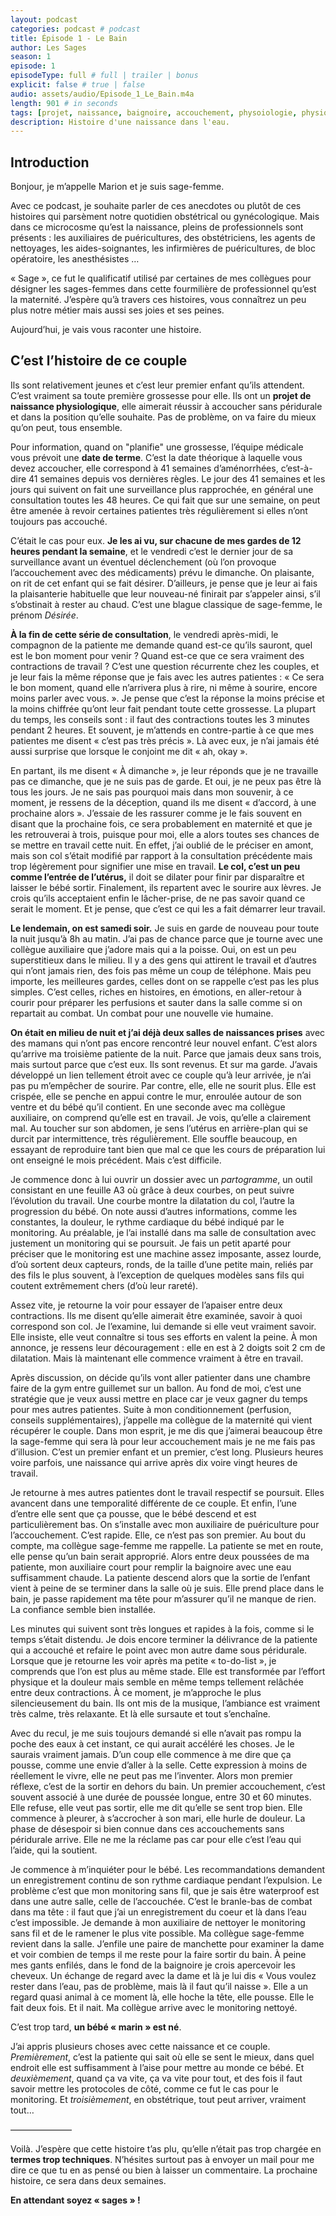 ```yaml
---
layout: podcast
categories: podcast # podcast
title: Épisode 1 - Le Bain
author: Les Sages
season: 1
episode: 1
episodeType: full # full | trailer | bonus
explicit: false # true | false
audio: assets/audio/Episode_1_Le_Bain.m4a
length: 901 # in seconds
tags: [projet, naissance, baignoire, accouchement, physoiologie, physio, sage-femme, eutocie, anecdote, terme, col utérus]
description: Histoire d'une naissance dans l'eau.
---
```


## Introduction

Bonjour, je m’appelle Marion et je suis sage-femme.

Avec ce podcast, je souhaite parler de ces anecdotes ou plutôt de ces histoires qui parsèment notre quotidien obstétrical ou gynécologique. Mais dans ce microcosme qu’est la naissance, pleins de professionnels sont présents : les auxiliaires de puéricultures, des obstétriciens, les agents de nettoyages, les aides-soignantes, les infirmières de puéricultures, de bloc opératoire, les anesthésistes …

« Sage », ce fut le qualificatif utilisé par certaines de mes collègues pour désigner les sages-femmes dans cette fourmilière de professionnel qu’est la maternité. J’espère qu’à travers ces histoires, vous connaîtrez un peu plus notre métier mais aussi ses joies et ses peines.




Aujourd’hui, je vais vous raconter une histoire.




## C’est l’histoire de ce couple

Ils sont relativement jeunes et c’est leur premier enfant qu’ils attendent. C’est vraiment sa toute première grossesse pour elle. Ils ont un **projet de naissance physiologique**, elle aimerait réussir à accoucher sans péridurale et dans la position qu’elle souhaite. Pas de problème, on va faire du mieux qu’on peut, tous ensemble.

Pour information, quand on "planifie" une grossesse, l’équipe médicale vous prévoit une **date de terme**. C’est la date théorique à laquelle vous devez accoucher, elle correspond à 41 semaines d’aménorrhées, c’est-à-dire 41 semaines depuis vos dernières règles. Le jour des 41 semaines et les jours qui suivent on fait une surveillance plus rapprochée, en général une consultation toutes les 48 heures. Ce qui fait que sur une semaine, on peut être amenée à revoir certaines patientes très régulièrement si elles n’ont toujours pas accouché.

C’était le cas pour eux. **Je les ai vu, sur chacune de mes gardes de 12 heures pendant la semaine**, et le vendredi c’est le dernier jour de sa surveillance avant un éventuel déclenchement (où l’on provoque l’accouchement avec des médicaments) prévu le dimanche. On plaisante, on rit de cet enfant qui se fait désirer. D’ailleurs, je pense que je leur ai fais la plaisanterie habituelle que leur nouveau-né finirait par s’appeler ainsi, s’il s’obstinait à rester au chaud. C’est une blague classique de sage-femme, le prénom *Désirée*.

**À la fin de cette série de consultation**, le vendredi après-midi, le compagnon de la patiente me demande quand est-ce qu’ils sauront, quel est le bon moment pour venir ? Quand est-ce que ce sera vraiment des contractions de travail ? C’est une question récurrente chez les couples, et je leur fais la même réponse que je fais avec les autres patientes : « Ce sera le bon moment, quand elle n’arrivera plus à rire, ni même à sourire, encore moins parler avec vous. ». Je pense que c’est la réponse la moins précise et la moins chiffrée qu’ont leur fait pendant toute cette grossesse. La plupart du temps, les conseils sont : il faut des contractions toutes les 3 minutes pendant 2 heures. Et souvent, je m’attends en contre-partie à ce que mes patientes me disent « c’est pas très précis ». Là avec eux, je n’ai jamais été aussi surprise que lorsque le conjoint me dit « ah, okay ».

En partant, ils me disent « À dimanche », je leur réponds que je ne travaille pas ce dimanche, que je ne suis pas de garde. Et oui, je ne peux pas être là tous les jours. Je ne sais pas pourquoi mais dans mon souvenir, à ce moment, je ressens de la déception, quand ils me disent « d’accord, à une prochaine alors ». J’essaie de les rassurer comme je le fais souvent en disant que la prochaine fois, ce sera probablement en maternité et que je les retrouverai à trois, puisque pour moi, elle a alors toutes ses chances de se mettre en travail cette nuit. En effet, j’ai oublié de le préciser en amont, mais son col s’était modifié par rapport à la consultation précédente mais trop légèrement pour signifier une mise en travail. **Le col, c’est un peu comme l’entrée de l’utérus,** il doit se dilater pour finir par disparaître et laisser le bébé sortir. Finalement, ils repartent avec le sourire aux lèvres. Je crois qu’ils acceptaient enfin le lâcher-prise, de ne pas savoir quand ce serait le moment. Et je pense, que c’est ce qui les a fait démarrer leur travail.

**Le lendemain, on est samedi soir.** Je suis en garde de nouveau pour toute la nuit jusqu’à 8h au matin. J’ai pas de chance parce que je tourne avec une collègue auxiliaire que j’adore mais qui a la poisse. Oui, on est un peu superstitieux dans le milieu. Il y a des gens qui attirent le travail et d’autres qui n’ont jamais rien, des fois pas même un coup de téléphone. Mais peu importe, les meilleures gardes, celles dont on se rappelle c’est pas les plus simples. C’est celles, riches en histoires, en émotions, en aller-retour à courir pour préparer les perfusions et sauter dans la salle comme si on repartait au combat. Un combat pour une nouvelle vie humaine.

**On était en milieu de nuit et j’ai déjà deux salles de naissances prises** avec des mamans qui n’ont pas encore rencontré leur nouvel enfant. C’est alors qu’arrive ma troisième patiente de la nuit. Parce que jamais deux sans trois, mais surtout parce que c’est eux. Ils sont revenus. Et sur ma garde. J’avais développé un lien tellement étroit avec ce couple qu’à leur arrivée, je n’ai pas pu m’empêcher de sourire. Par contre, elle, elle ne sourit plus. Elle est crispée, elle se penche en appui contre le mur, enroulée autour de son ventre et du bébé qu’il contient. En une seconde avec ma collègue auxiliaire, on comprend qu’elle est en travail. Je vois, qu’elle a clairement mal. Au toucher sur son abdomen, je sens l’utérus en arrière-plan qui se durcit par intermittence, très régulièrement. Elle souffle beaucoup, en essayant de reproduire tant bien que mal ce que les cours de préparation lui ont enseigné le mois précédent. Mais c’est difficile.

Je commence donc à lui ouvrir un dossier avec un *partogramme*, un outil consistant en une feuille A3 où grâce à deux courbes, on peut suivre l’évolution du travail. Une courbe montre la dilatation du col, l’autre la progression du bébé. On note aussi d’autres informations, comme les constantes, la douleur, le rythme cardiaque du bébé indiqué par le monitoring. Au préalable, je l’ai installé dans ma salle de consultation avec justement un monitoring qui se poursuit. Je fais un petit aparté pour préciser que le monitoring est une machine assez imposante, assez lourde, d’où sortent deux capteurs, ronds, de la taille d’une petite main, reliés par des fils le plus souvent, à l’exception de quelques modèles sans fils qui coutent extrêmement chers (d’où leur rareté).

Assez vite, je retourne la voir pour essayer de l’apaiser entre deux contractions. Ils me disent qu’elle aimerait être examinée, savoir à quoi correspond son col. Je l’examine, lui demande si elle veut vraiment savoir. Elle insiste, elle veut connaître si tous ses efforts en valent la peine. À mon annonce, je ressens leur découragement : elle en est à 2 doigts soit 2 cm de dilatation. Mais là maintenant elle commence vraiment à être en travail.

Après discussion, on décide qu’ils vont aller patienter dans une chambre faire de la gym entre guillemet sur un ballon. Au fond de moi, c’est une stratégie que je veux aussi mettre en place car je veux gagner du temps pour mes autres patientes. Suite à mon conditionnement (perfusion, conseils supplémentaires), j’appelle ma collègue de la maternité qui vient récupérer le couple. Dans mon esprit, je me dis que j’aimerai beaucoup être la sage-femme qui sera là pour leur accouchement mais je ne me fais pas d’illusion. C’est un premier enfant et un premier, c’est long. Plusieurs heures voire parfois, une naissance qui arrive après dix voire vingt heures de travail.

Je retourne à mes autres patientes dont le travail respectif se poursuit. Elles avancent dans une temporalité différente de ce couple. Et enfin, l’une d’entre elle sent que ça pousse, que le bébé descend et est particulièrement bas. On s’installe avec mon auxiliaire de puériculture pour l’accouchement. C’est rapide. Elle, ce n’est pas son premier. Au bout du compte, ma collègue sage-femme me rappelle. La patiente se met en route, elle pense qu’un bain serait approprié. Alors entre deux poussées de ma patiente, mon auxiliaire court pour remplir la baignoire avec une eau suffisamment chaude. La patiente descend alors que la sortie de l’enfant vient à peine de se terminer dans la salle où je suis. Elle prend place dans le bain, je passe rapidement ma tête pour m’assurer qu’il ne manque de rien. La confiance semble bien installée.

Les minutes qui suivent sont très longues et rapides à la fois, comme si le temps s’était distendu. Je dois encore terminer la délivrance de la patiente qui a accouché et refaire le point avec mon autre dame sous péridurale. Lorsque que je retourne les voir après ma petite « to-do-list », je comprends que l’on est plus au même stade. Elle est transformée par l’effort physique et la douleur mais semble en même temps tellement relâchée entre deux contractions. À ce moment, je m’approche le plus silencieusement du bain. Ils ont mis de la musique, l’ambiance est vraiment très calme, très relaxante. Et là elle sursaute et tout s’enchaîne.

Avec du recul, je me suis toujours demandé si elle n’avait pas rompu la poche des eaux à cet instant, ce qui aurait accéléré les choses. Je le saurais vraiment jamais. D’un coup elle commence à me dire que ça pousse, comme une envie d’aller à la selle. Cette expression à moins de réellement le vivre, elle ne peut pas me l’inventer. Alors mon premier réflexe, c’est de la sortir en dehors du bain. Un premier accouchement, c’est souvent associé à une durée de poussée longue, entre 30 et 60 minutes. Elle refuse, elle veut pas sortir, elle me dit qu’elle se sent trop bien. Elle commence à pleurer, à s’accrocher à son mari, elle hurle de douleur. La phase de désespoir si bien connue dans ces accouchements sans péridurale arrive. Elle ne me la réclame pas car pour elle c’est l’eau qui l’aide, qui la soutient.

Je commence à m’inquiéter pour le bébé. Les recommandations demandent un enregistrement continu de son rythme cardiaque pendant l’expulsion. Le problème c’est que mon monitoring sans fil, que je sais être waterproof est dans une autre salle, celle de l’accouchée. C’est le branle-bas de combat dans ma tête : il faut que j’ai un enregistrement du coeur et là dans l’eau c’est impossible. Je demande à mon auxiliaire de nettoyer le monitoring sans fil et de le ramener le plus vite possible. Ma collègue sage-femme revient dans la salle. J’enfile une paire de manchette pour examiner la dame et voir combien de temps il me reste pour la faire sortir du bain. À peine mes gants enfilés, dans le fond de la baignoire je crois apercevoir les cheveux. Un échange de regard avec la dame et là je lui dis « Vous voulez rester dans l’eau, pas de problème, mais là il faut qu’il naisse ». Elle a un regard quasi animal à ce moment là, elle hoche la tête, elle pousse. Elle le fait deux fois. Et il nait. Ma collègue arrive avec le monitoring nettoyé.

C’est trop tard, **un bébé « marin » est né**.

J’ai appris plusieurs choses avec cette naissance et ce couple. *Premièrement*, c’est la patiente qui sait où elle se sent le mieux, dans quel endroit elle est suffisamment à l’aise pour mettre au monde ce bébé. Et *deuxièmement*, quand ça va vite, ça va vite pour tout, et des fois il faut savoir mettre les protocoles de côté, comme ce fut le cas pour le monitoring. Et *troisièmement*, en obstétrique, tout peut arriver, vraiment tout…


———————

Voilà. J’espère que cette histoire t’as plu, qu’elle n’était pas trop chargée en **termes trop techniques**. N’hésites surtout pas à envoyer un mail pour me dire ce que tu en as pensé ou bien à laisser un commentaire. La prochaine histoire, ce sera dans deux semaines.

**En attendant soyez « sages » !**
